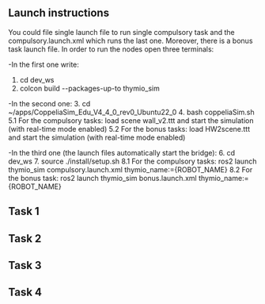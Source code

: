 ## Launch instructions
You could file single launch file to run single compulsory task and the compulsory.launch.xml which runs the last one. Moreover, there
is a bonus task launch file. In order to run the nodes open three terminals: 

-In the first one write:
  1. cd dev_ws
  2. colcon build --packages-up-to thymio_sim
	
-In the second one:
  3. cd ~/apps/CoppeliaSim_Edu_V4_4_0_rev0_Ubuntu22_0
  4. bash coppeliaSim.sh
  5.1 For the compulsory tasks: load scene wall_v2.ttt and start the simulation (with real-time mode enabled)
  5.2 For the bonus tasks: load HW2scene.ttt and start the simulation (with real-time mode enabled)

-In the third one (the launch files automatically start the bridge):
  6. cd dev_ws
  7. source ./install/setup.sh
  8.1 For the compulsory tasks: ros2 launch thymio_sim compulsory.launch.xml thymio_name:={ROBOT_NAME}
  8.2 For the bonus task: ros2 launch thymio_sim bonus.launch.xml thymio_name:={ROBOT_NAME}

## Task 1

## Task 2

## Task 3

## Task 4
